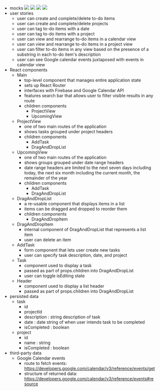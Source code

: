 - mocks
    ![](../images/project/project-view.png)
    ![](../images/project/filter-by-text.png)
    ![](../images/project/calendar-view.png)
    ![](../images/project/add-task.png)
- user stories
  - user can create and complete/delete to-do items
  - user can create and complete/delete projects
  - user can tag to-do items with a date
  - user can tag to-do items with a project
  - user can view and rearrange to-do items in a calendar view
  - user can view and rearrange to-do items in a project view
  - user can filter to-do items in any view based on the presence of a substring in each to-do item's description
  - user can see Google calendar events juxtaposed with events in calendar view
- React components
  - Main
    - top-level component that manages entire application state
    - sets up React Router
    - interfaces with Firebase and Google Calendar API
    - features search bar that allows user to filter visible results in any route
    - children components
      - ProjectView
      - UpcomingView
  - ProjectView
    - one of two main routes of the application
    - shows tasks grouped under project headers
    - children components
      - AddTask
      - DragAndDropList
  - UpcomingView
    - one of two main routes of the application
    - shows groups grouped under date range headers
    - date range headers are limited to the next seven days including today, the next six month including the current month, the remainder of the year
    - children components
      - AddTask
      - DragAndDropList
  - DragAndDropList
    - a re-usable component that displays items in a list
    - items can be dragged and dropped to reorder them
    - children components
      - DragAndDropItem
  - DragAndDropItem
    - internal component of DragAndDropList that represents a list item
    - user can delete an item
  - AddTask
    - form component that lets user create new tasks
    - user can specify task description, date, and project
  - Task
    - component used to display a task
    - passed as part of props.children into DragAndDropList
    - user can toggle isEditing state
  - Header
    - component used to display a list header
    - passed as part of props.children into DragAndDropList
- persisted data
  - task
    - id
    - projectId
    - description : string description of task
    - date : date string of when user intends task to be completed
    - isCompleted : boolean
  - project
    - id
    - name : string
    - isCompleted : boolean
- third-party data
  - Google Calendar events
    - route to fetch events: https://developers.google.com/calendar/v3/reference/events/get
    - structure of returned data: https://developers.google.com/calendar/v3/reference/events#resource